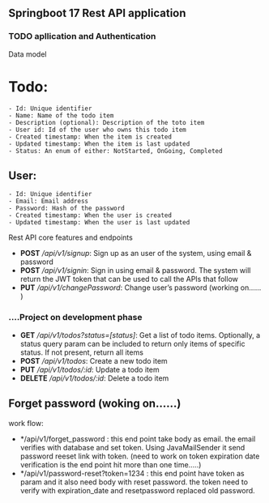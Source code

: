
## Springboot 17 Rest API application
### TODO apllication and Authentication

Data model
# Todo:
    - Id: Unique identifier
    - Name: Name of the todo item
    - Description (optional): Description of the toto item
    - User id: Id of the user who owns this todo item
    - Created timestamp: When the item is created
    - Updated timestamp: When the item is last updated
    - Status: An enum of either: NotStarted, OnGoing, Completed

## User:
    - Id: Unique identifier
    - Email: Email address
    - Password: Hash of the password
    - Created timestamp: When the user is created
    - Updated timestamp: When the user is last updated
  
Rest API core features and endpoints
- **POST** */api/v1/signup*: Sign up as an user of the system, using email & password
-  **POST** */api/v1/signin*: Sign in using email & password. The system will return the JWT token that can be used to call the APIs that follow
- **PUT** */api/v1/changePassword*: Change user’s password (working on...... )
  
 ### ....Project on development phase
- **GET** */api/v1/todos?status=[status]*: Get a list of todo items. Optionally, a status query param can be included to return only items of specific status. If not present, return all items
- **POST** */api/v1/todos*: Create a new todo item
- **PUT** */api/v1/todos/:id*: Update a todo item
- **DELETE** */api/v1/todos/:id*: Delete a todo item

## Forget password (woking on......)
work flow:
- */api/v1/forget_password : this end point take body as email. the email verifies with database and set token. Using JavaMailSender it send password reeset link with token. (need to work on token expiration date verification is the end point hit more than one time.....)
- */api/v1/password-reset?token=1234 : this end point have token as param and it also need body with reset password. the token need to verify with expiration_date and resetpassword replaced old password.

